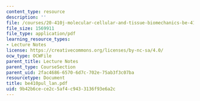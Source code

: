 ```yaml
---
content_type: resource
description: ''
file: /courses/20-410j-molecular-cellular-and-tissue-biomechanics-be-410j-spring-2003/9b42b6cece2c5af4c9433136f93e6a2c_be410pul_lan.pdf
file_size: 1569911
file_type: application/pdf
learning_resource_types:
- Lecture Notes
license: https://creativecommons.org/licenses/by-nc-sa/4.0/
ocw_type: OCWFile
parent_title: Lecture Notes
parent_type: CourseSection
parent_uid: 2fac4686-6570-6d7c-702e-75ab3f3c07ba
resourcetype: Document
title: be410pul_lan.pdf
uid: 9b42b6ce-ce2c-5af4-c943-3136f93e6a2c
---
```

